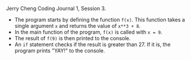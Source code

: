 Jerry Cheng Coding Journal 1, Session 3.

- The program starts by defining the function `f(x)`. This function takes a single argument `x` and returns the value of `x**3 + 8`.
- In the main function of the program, `f(x)` is called with `x = 9`.
- The result of `f(9)` is then printed to the console.
- An `if` statement checks if the result is greater than 27. If it is, the program prints "YAY!" to the console.
